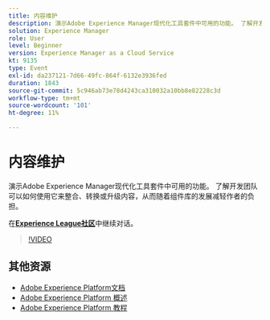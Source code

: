 ```yaml
---
title: 内容维护
description: 演示Adobe Experience Manager现代化工具套件中可用的功能。 了解开发团队可以如何使用它来整合、转换或升级内容，从而随着组件库的发展减轻作者的负担。
solution: Experience Manager
role: User
level: Beginner
version: Experience Manager as a Cloud Service
kt: 9135
type: Event
exl-id: da237121-7d66-49fc-864f-6132e3936fed
duration: 1843
source-git-commit: 5c946ab73e78d4243ca310032a10bb8e82228c3d
workflow-type: tm+mt
source-wordcount: '101'
ht-degree: 11%

---
```


# 内容维护

演示Adobe Experience Manager现代化工具套件中可用的功能。 了解开发团队可以如何使用它来整合、转换或升级内容，从而随着组件库的发展减轻作者的负担。

在&#x200B;**[Experience League社区](https://adobe.ly/3zJuUBH)**&#x200B;中继续对话。

>[!VIDEO](https://video.tv.adobe.com/v/337577/?quality=12&learn=on&hidetitle=true)

## 其他资源

- [Adobe Experience Platform文档](https://experienceleague.adobe.com/docs/experience-platform.html?lang=zh-Hans)
- [Adobe Experience Platform 概述](https://experienceleague.adobe.com/docs/experience-platform/landing/home.html?lang=zh-Hans)
- [Adobe Experience Platform 教程](https://experienceleague.adobe.com/docs/platform-learn/tutorials/overview.html?lang=zh-Hans)

